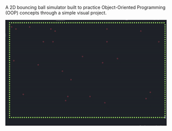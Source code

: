 A 2D bouncing ball simulator built to practice Object-Oriented Programming (OOP) concepts through a simple visual project.

![SimulationDemo](ball_simulation.gif)
